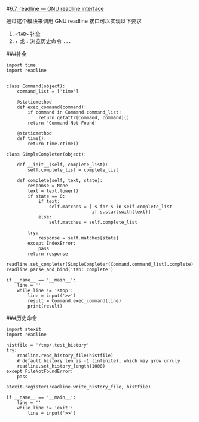 #[6.7. readline — GNU readline interface](https://docs.python.org/3.5/library/readline.html)


通过这个模块来调用 GNU readline 接口可以实现以下要求  

1) `<TAB>` 补全
2) `↑` 或 `↓` 浏览历史命令
`...`


###补全  



    import time
    import readline


    class Command(object):
        command_list = ['time']

        @staticmethod
        def exec_command(command):
            if command in Command.command_list:
                return getattr(Command, command)()
            return 'Command Not Found'

        @staticmethod
        def time():
            return time.ctime()

    class SimpleCompleter(object):

        def __init__(self, complete_list):
            self.complete_list = complete_list

        def complete(self, text, state):
            response = None
            text = text.lower()
            if state == 0:
                if text:
                    self.matches = [ s for s in self.complete_list
                                    if s.startswith(text)]
                else:
                    self.matches = self.complete_list

            try:
                response = self.matches[state]
            except IndexError:
                pass
            return response

    readline.set_completer(SimpleCompleter(Command.command_list).complete)
    readline.parse_and_bind('tab: complete')

    if __name__ == '__main__':
        line = ''
        while line != 'stop':
            line = input('>>')
            result = Command.exec_command(line)
            print(result)

###历史命令

    import atexit
    import readline

    histfile = '/tmp/.test_history'
    try:
        readline.read_history_file(histfile)
        # default history len is -1 (infinite), which may grow unruly
        readline.set_history_length(1000)
    except FileNotFoundError:
        pass

    atexit.register(readline.write_history_file, histfile)

    if __name__ == '__main__':
        line = ''
        while line != 'exit':
            line = input('>>')

